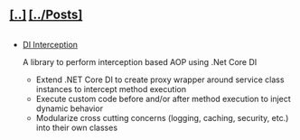 <h2 style="display: inline-block"><a href="/">[..]</a></h2>
<h2 style="display: inline-block"><a href="/posts">[../Posts]</a></h2>
<ul>
  <li>
    <a href="https://github.com/hitenpatel01/DependencyInjection.Interception/blob/master/README.md" target="_blank">DI Interception</a>
    <p>A library to perform interception based AOP using .Net Core DI</p>
    <ul>
      <li>Extend .NET Core DI to create proxy wrapper around service class instances to intercept method execution</li>
      <li>Execute custom code before and/or after method execution to inject dynamic behavior</li>
      <li>Modularize cross cutting concerns (logging, caching, security, etc.) into their own classes</li>
    </ul>
  </li>
</ul>
